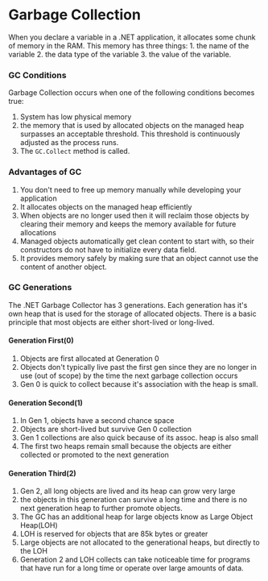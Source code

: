 # Garbage Collection

When you declare a variable in a .NET application, it allocates some chunk of memory in the RAM. 
This memory has three things: 
        1. the name of the variable
        2. the data type of the variable
        3. the value of the variable.

### GC Conditions
Garbage Collection occurs when one of the following conditions becomes true:
  1. System has low physical memory
  2. the memory that is used by allocated objects on the managed heap surpasses an acceptable
	threshold. This threshold is continuously adjusted as the process runs.
  3. The `GC.Collect` method is called.

### Advantages of GC

  1. You don't need to free up memory manually while developing your application
  2. It allocates objects on the managed heap efficiently
  3. When objects are no longer used then it will reclaim those objects by clearing their memory
    and keeps the memory available for future allocations
  4. Managed objects automatically get clean content to start with, so their
	constructors do not have to initialize every data field.
  5. It provides memory safely by making sure that an object cannot use the content
	of another object.


### GC Generations

The .NET Garbage Collector has 3 generations. Each
generation has it's own heap that is used for the storage of 
allocated objects. There is a basic principle that most objects
are either short-lived or long-lived.

#### Generation First(0)
1. Objects are first allocated at Generation 0
2. Objects don't typically live past the first gen since
they are no longer in use (out of scope) by the time the next
garbage collection occurs
3. Gen 0 is quick to collect because it's association with the heap is small.

#### Generation Second(1)
1. In Gen 1, objects have a second chance space
2. Objects are short-lived but survive Gen 0 collection
3. Gen 1 collections are also quick because of its assoc. heap is also small
4. The first two heaps remain small because the objects are either collected or promoted to
the next generation

#### Generation Third(2)
1. Gen 2, all long objects are lived and its heap can grow very large
2. the objects in this generation can survive a long time and there is no next generation heap
to further promote objects. 
3. The GC has an additional heap for large objects know as Large Object Heap(LOH)
4. LOH is reserved for objects that are 85k bytes or greater
5. Large objects are not allocated to the generational heaps, but directly to the LOH
6. Generation 2 and LOH collects can take noticeable
time for programs that have run for a long time or operate over large amounts of data. 


